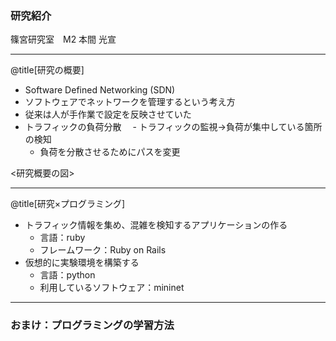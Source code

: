 ### 研究紹介

篠宮研究室　M2 本間 光宣

---
@title[研究の概要]

-  Software Defined Networking (SDN)
  - ソフトウェアでネットワークを管理するという考え方
  - 従来は人が手作業で設定を反映させていた
- トラフィックの負荷分散
　- トラフィックの監視→負荷が集中している箇所の検知
  - 負荷を分散させるためにパスを変更

<研究概要の図>

---
@title[研究×プログラミング]

- トラフィック情報を集め、混雑を検知するアプリケーションの作る
  - 言語：ruby
  - フレームワーク：Ruby on Rails
- 仮想的に実験環境を構築する
  - 言語：python
  - 利用しているソフトウェア：mininet
  
---

### おまけ：プログラミングの学習方法
